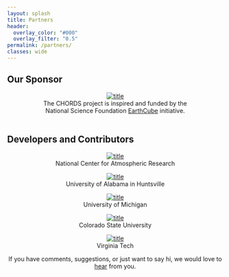 ```yaml
---
layout: splash
title: Partners
header:
  overlay_color: "#000"
  overlay_filter: "0.5"
permalink: /partners/
classes: wide
---
```

## Our Sponsor
<div class="container" style="text-align: center;">
<div class="row">
  <div class="col-sm-4">
    <a href="http://earthcube.org/group/chords">
      <img class="align-left" alt="title" src="{{ site.baseurl }}/assets/images/earthcube_full.png" style="max-height: 70px; margin: 0 auto;"><!--Using liquid to set path for images.-->
<!--          <img src="/assets/images/earthcube_full.png" alt="image-left" class="align-left">
 -->    </a>
  </div>
  <div class="col-sm-8">
      The CHORDS project is inspired and funded by the 
      <br/>National Science Foundation <a href="http://earthcube.org/">EarthCube</a> initiative.
  </div>
</div>
</div>

<br>

## Developers and Contributors
<div class="container" style="text-align: center;">
<div class="row">
  <div class="col-sm-4">
    <a href="http://ncar.ucar.edu/">
      <img class="align-left" alt="title" src="{{ site.baseurl }}/assets/images/NCAR.jpg" style="max-height: 50px; margin: 0 auto;"><!--Using liquid to set path for images.-->
<!--       <img src="/assets/images/NCAR-300x96.jpg" alt="image-left" class="align-left">-->    
    </a>
  </div>
  <div class="col-sm-8">
   National Center for Atmospheric Research
  </div>



<p>
<div class="row">
  <div class="col-sm-4">
    <a href="http://www.uah.edu/">
      <img class="align-left" alt="title" src="{{ site.baseurl }}/assets/images/UAH.png" style="max-height: 50px; margin: 0 auto;"><!--Using liquid to set path for images.-->
    </a>
  </div>
  <div class="col-sm-8">
   University of Alabama in Huntsville
  </div>
</div>
</p>

<p>
<div class="row">
  <div class="col-sm-4">
    <a href="https://www.umich.edu/">
      <img class="align-left" alt="title" src="{{ site.baseurl }}/assets/images/UMich.png" style="max-height: 50px; margin: 0 auto;"><!--Using liquid to set path for images.-->
    </a>
  </div>
  <div class="col-sm-8">
   University of Michigan
  </div>
</div>
</p>

<p>
<div class="row">
  <div class="col-sm-4">
    <a href="https://www.colostate.edu/">
      <img class="align-left" alt="title" src="{{ site.baseurl }}/assets/images/CSU.png" style="max-height: 50px; margin: 0 auto;"><!--Using liquid to set path for images.-->
    </a>
  </div>
  <div class="col-sm-8">
   Colorado State University
  </div>
</div>
</p>

<p>
<div class="row">
  <div class="col-sm-4">
    <a href="https://vt.edu/">
      <img class="align-left" alt="title" src="{{ site.baseurl }}/assets/images/Virginia_Tech_logo.png" style="max-height: 50px; margin: 0 auto;"><!--Using liquid to set path for images.-->
    </a>
  </div>
  <div class="col-sm-8">
   Virginia Tech
  </div>
</div>
</p>

</div>
<p>
<div  align="center">
If you have comments, suggestions, or just want to say hi, we would love to <a href="mailto:{{ site.email }}" title="Email CHORDS">hear</a> from you.<!--Using liquid to call to email variable in config.yml-->
</div>
</p>

